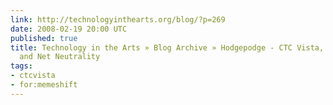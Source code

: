 ```yaml
---
link: http://technologyinthearts.org/blog/?p=269
date: 2008-02-19 20:00 UTC
published: true
title: Technology in the Arts » Blog Archive » Hodgepodge - CTC Vista, Mobile Giving,
  and Net Neutrality
tags:
- ctcvista
- for:memeshift
---
```



